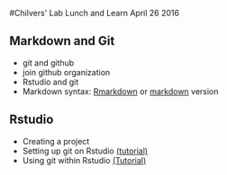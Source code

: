 #Chilvers' Lab Lunch and Learn
April 26 2016

## Markdown and Git
- git and github
- join github organization
- Rstudio and git 
- Markdown syntax: [Rmarkdown](markdown_tutorial.Rmd) or [markdown](markdown_tutorial.md) version


## Rstudio
- Creating a project
- Setting up git on Rstudio [(tutorial)](https://support.rstudio.com/hc/en-us/articles/200532077-Version-Control-with-Git-and-SVN)
- Using git within Rstudio [(Tutorial)](http://jennybc.github.io/2014-05-12-ubc/ubc-r/session2.4_github.html)
